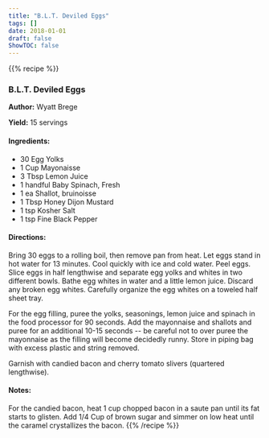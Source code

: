```yaml
---
title: "B.L.T. Deviled Eggs"
tags: []
date: 2018-01-01
draft: false
ShowTOC: false
---
```


{{% recipe %}}

### B.L.T. Deviled Eggs

**Author:** Wyatt Brege

**Yield:** 15 servings


#### Ingredients:

-   30 Egg Yolks
-   1 Cup Mayonaisse
-   3 Tbsp Lemon Juice
-   1 handful Baby Spinach, Fresh
-   1 ea Shallot, bruinoisse
-   1 Tbsp Honey Dijon Mustard
-   1 tsp Kosher Salt
-   1 tsp Fine Black Pepper

#### Directions: 

Bring 30 eggs to a rolling boil, then remove pan from heat.
Let eggs stand in hot water for 13 minutes.
Cool quickly with ice and cold water.
Peel eggs.
Slice eggs in half lengthwise and separate egg yolks and whites in two
different bowls.
Bathe egg whites in water and a little lemon juice. Discard any broken
egg whites.
Carefully organize the egg whites on a toweled half sheet tray.

For the egg filling, puree the yolks, seasonings, lemon juice and
spinach in the food processor for 90 seconds.
Add the mayonnaise and shallots and puree for an additional 10-15
seconds \-- be careful not to over puree the mayonnaise as the filling
will become decidedly runny.
Store in piping bag with excess plastic and string removed.

Garnish with candied bacon and cherry tomato slivers (quartered
lengthwise).

#### Notes: 

For the candied bacon, heat 1 cup chopped bacon in a saute pan until its
fat starts to glisten. Add 1/4 Cup of brown sugar and simmer on low heat
until the caramel crystallizes the bacon.
{{% /recipe %}}
